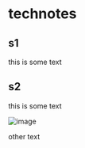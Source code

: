 # technotes
## s1
this is some text
## s2
this is some text

![image](https://user-images.githubusercontent.com/17054101/111778183-a761c900-888a-11eb-80ca-9ac532327ebc.png)

other text
